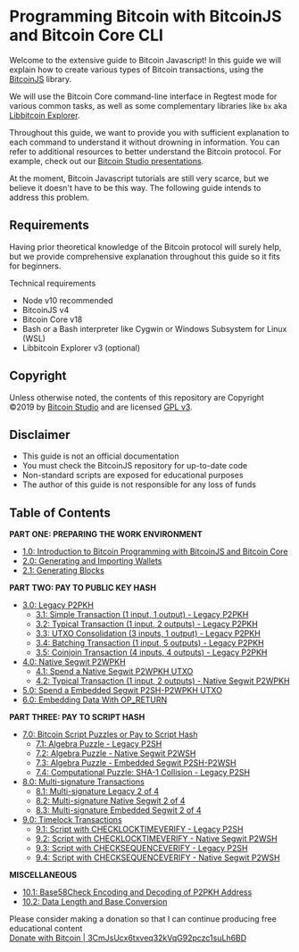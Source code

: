 # Programming Bitcoin with BitcoinJS and Bitcoin Core CLI

Welcome to the extensive guide to Bitcoin Javascript! In this guide we will explain how to create various types of Bitcoin transactions, using the [BitcoinJS](https://github.com/bitcoinjs/bitcoinjs-lib) library.

We will use the Bitcoin Core command-line interface in Regtest mode for various common tasks, as well as some complementary libraries like `bx` aka [Libbitcoin Explorer](https://github.com/libbitcoin/libbitcoin-explorer).

Throughout this guide, we want to provide you with sufficient explanation to each command to understand it without drowning in information. You can refer to additional resources to better understand the Bitcoin protocol. For example, check out our [Bitcoin Studio presentations](https://www.bitcoin-studio.com/resources).

At the moment, Bitcoin Javascript tutorials are still very scarce, but we believe it doesn't have to be this way. The following guide intends to address this problem.

## Requirements

Having prior theoretical knowledge of the Bitcoin protocol will surely help, but we provide comprehensive explanation throughout this guide so it fits for beginners.

Technical requirements

* Node v10 recommended
* BitcoinJS v4
* Bitcoin Core v18
* Bash or a Bash interpreter like Cygwin or Windows Subsystem for Linux \(WSL\)
* Libbitcoin Explorer v3 \(optional\)

## Copyright

Unless otherwise noted, the contents of this repository are Copyright ©2019 by [Bitcoin Studio](https://www.bitcoin-studio.com) and are licensed [GPL v3](https://github.com/bitcoin-studio/Bitcoin-Programming-with-BitcoinJS/tree/6c8ace0ed31d9a8cd758f195dd2d583e5b208cde/LICENSE/README.md).

## Disclaimer

* This guide is not an official documentation
* You must check the BitcoinJS repository for up-to-date code
* Non-standard scripts are exposed for educational purposes
* The author of this guide is not responsible for any loss of funds 

## Table of Contents

**PART ONE: PREPARING THE WORK ENVIRONMENT**

* [1.0: Introduction to Bitcoin Programming with BitcoinJS and Bitcoin Core](01_0_introduction_bitcoin_programming.md)
* [2.0: Generating and Importing Wallets](02_0_generating_and_importing_wallets.md)
* [2.1: Generating Blocks](02_1_generating_blocks.md)

**PART TWO: PAY TO PUBLIC KEY HASH**

* [3.0: Legacy P2PKH](03_0_p2pkh/)
  * [3.1: Simple Transaction \(1 input, 1 output\) - Legacy P2PKH](03_0_p2pkh/03_1_p2pkh_simple_tx_1_1.md)
  * [3.2: Typical Transaction \(1 input, 2 outputs\) - Legacy P2PKH](03_0_p2pkh/03_2_p2pkh_typical_tx_1_2.md)
  * [3.3: UTXO Consolidation \(3 inputs, 1 output\) - Legacy P2PKH](03_0_p2pkh/03_3_p2pkh_utxo_consolidation_3_1.md)   
  * [3.4: Batching Transaction \(1 input, 5 outputs\) - Legacy P2PKH](03_0_p2pkh/03_4_p2pkh_batching_tx_1_5.md)   
  * [3.5: Coinjoin Transaction \(4 inputs, 4 outputs\) - Legacy P2PKH](03_0_p2pkh/03_5_p2pkh_coinjoin_tx_4_4.md)
* [4.0: Native Segwit P2WPKH](04_0_p2wpkh/)
  * [4.1: Spend a Native Segwit P2WPKH UTXO](04_0_p2wpkh/04_1_p2wpkh_spend_1_1.md)
  * [4.2: Typical Transaction \(1 input, 2 outputs\) - Native Segwit P2WPKH](04_0_p2wpkh/04_2_p2wpkh_typical_tx_1_2.md)
* [5.0: Spend a Embedded Segwit P2SH-P2WPKH UTXO](05_0_p2sh_p2wpkh_spend_1_1.md)
* [6.0: Embedding Data With OP\_RETURN](06_0_embedding_data_op_return.md)

**PART THREE: PAY TO SCRIPT HASH**

* [7.0: Bitcoin Script Puzzles or Pay to Script Hash](07_0_bitcoin_script_puzzles/)
  * [7.1: Algebra Puzzle - Legacy P2SH](07_0_bitcoin_script_puzzles/07_1_p2sh_algebra_puzzle.md)
  * [7.2: Algebra Puzzle - Native Segwit P2WSH](07_0_bitcoin_script_puzzles/07_2_p2wsh_algebra_puzzle.md)
  * [7.3: Algebra Puzzle - Embedded Segwit P2SH-P2WSH](07_0_bitcoin_script_puzzles/07_3_p2sh_p2wsh_algebra_puzzle.md)
  * [7.4: Computational Puzzle: SHA-1 Collision - Legacy P2SH](07_0_bitcoin_script_puzzles/07_4_p2sh_computational_puzzle_sha-1_collision.md)
* [8.0: Multi-signature Transactions](08_0_multisig_transactions/)
  * [8.1: Multi-signature Legacy 2 of 4](08_0_multisig_transactions/08_1_multisig_p2sh_2_4.md)
  * [8.2: Multi-signature Native Segwit 2 of 4](08_0_multisig_transactions/08_2_multisig_p2wsh_p2ms_2_4.md)
  * [8.3: Multi-signature Embedded Segwit 2 of 4](08_0_multisig_transactions/08_3_multisig_p2sh_p2wsh_p2ms_2_4.md)
* [9.0: Timelock Transactions](09_0_timelock_transactions/)
  * [9.1: Script with CHECKLOCKTIMEVERIFY - Legacy P2SH](09_0_timelock_transactions/09_1_p2sh_cltv.md)
  * [9.2: Script with CHECKLOCKTIMEVERIFY - Native Segwit P2WSH](09_0_timelock_transactions/09_2_p2wsh_cltv.md)
  * [9.3: Script with CHECKSEQUENCEVERIFY - Legacy P2SH](09_0_timelock_transactions/09_3_p2sh_csv.md)
  * [9.4: Script with CHECKSEQUENCEVERIFY - Native Segwit P2WSH](09_0_timelock_transactions/09_4_p2wsh_csv.md)

**MISCELLANEOUS**

* [10.1: Base58Check Encoding and Decoding of P2PKH Address](10_1_base58check_address_encoding.md)
* [10.2: Data Length and Base Conversion](10_2_data_length_base_conversion.md)

Please consider making a donation so that I can continue producing free educational content   
 [Donate with Bitcoin \| 3CmJsUcx6txveq32kVqG92pczc1suLh6BD](https://github.com/bitcoin-studio/Bitcoin-Programming-with-BitcoinJS/tree/6c8ace0ed31d9a8cd758f195dd2d583e5b208cde/bitcoin_donation.png)

